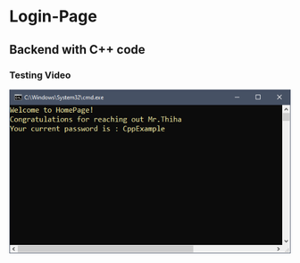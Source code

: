 # Login-Page

## Backend with C++ code

### Testing Video

[![](https://github.com/Thiha112/Login-Page/blob/main/czvdafdafd.PNG)](https://www.youtube.com/watch?v=szxY46TGvZw)
